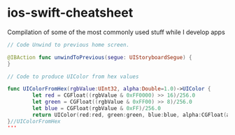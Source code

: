 # ios-swift-cheatsheet

Compilation of some of the most commonly used stuff while I develop apps

```Swift
// Code Unwind to previous home screen.

@IBAction func unwindToPrevious(segue: UIStoryboardSegue) {
}

// Code to produce UIColor from hex values

func UIColorFromHex(rgbValue:UInt32, alpha:Double=1.0)->UIColor {
        let red = CGFloat((rgbValue & 0xFF0000) >> 16)/256.0
        let green = CGFloat((rgbValue & 0xFF00) >> 8)/256.0
        let blue = CGFloat(rgbValue & 0xFF)/256.0
        return UIColor(red:red, green:green, blue:blue, alpha:CGFloat(alpha))
}//UIColorFromHex
'''

